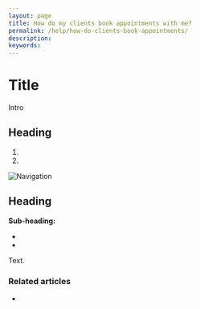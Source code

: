 ```yaml
---
layout: page
title: How do my clients book appointments with me?
permalink: /help/how-do-clients-book-appointments/
description:
keywords:
---
```


# Title

Intro

## Heading

1.
2.

![Navigation](images/foldername/file.png)

## Heading

**Sub-heading:**

*
*

Text.

### Related articles

*
